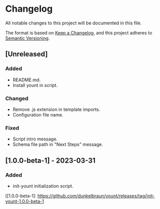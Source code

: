 # Changelog

All notable changes to this project will be documented in this file.

The format is based on [Keep a Changelog](https://keepachangelog.com/en/1.1.0/),
and this project adheres to [Semantic Versioning](https://semver.org/spec/v2.0.0.html).

## [Unreleased]

### Added

- README.md.
- Install yount in script.

### Changed

- Remove .js extension in template imports.
- Configuration file name.

### Fixed

- Script intro message.
- Schema file path in "Next Steps" message.

## [1.0.0-beta-1] - 2023-03-31

### Added

- init-yount initialization script.

[[1.0.0-beta-1]: https://github.com/dunkelbraun/yount/releases/tag/init-yount-1.0.0-beta-1
